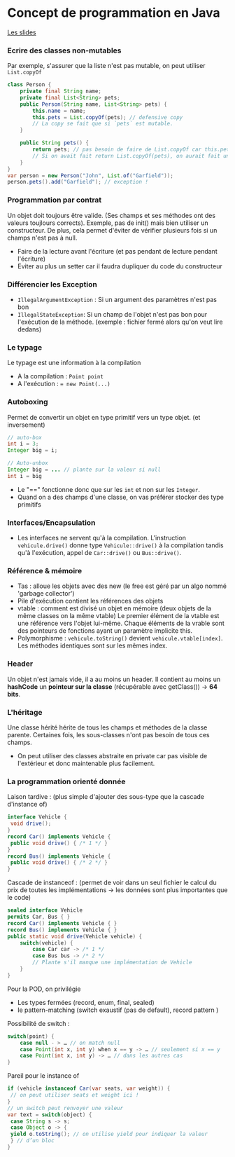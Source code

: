 # Concept de programmation en Java
[Les slides](https://www-igm.univ-mlv.fr/~forax/ens/java-avance/cours/pdf/1-concept.pdf)


### Ecrire des classes non-mutables 
Par exemple, s'assurer que la liste n'est pas mutable, on peut utiliser `List.copyOf`
```java
class Person {
    private final String name;
    private final List<String> pets;
    public Person(String name, List<String> pets) {
        this.name = name;
        this.pets = List.copyOf(pets); // defensive copy
        // La copy se fait que si `pets` est mutable.
    }

    public String pets() {
        return pets; // pas besoin de faire de List.copyOf car this.pets n'est pas mutable
        // Si on avait fait return List.copyOf(pets), on aurait fait une copy inutile car elle est déjà dans le constructeur
    }
}
var person = new Person("John", List.of("Garfield"));
person.pets().add("Garfield"); // exception ! 
```

### Programmation par contrat
Un objet doit toujours être valide. (Ses champs et ses méthodes ont des valeurs toujlours corrects). Exemple, pas de init() mais bien utiliser un constructeur.
De plus, cela permet d'éviter de vérifier plusieurs fois si un champs n'est pas à null.
- Faire de la lecture avant l'écriture (et pas pendant de lecture pendant l'écriture)
- Eviter au plus un setter car il faudra dupliquer du code du constructeur


### Différencier les Exception
- `IllegalArgumentException` : Si un argument des paramètres n'est pas bon
- `IllegalStateException`: Si un champ de l'objet n'est pas bon pour l'exécution de la méthode. (exemple : fichier fermé alors qu'on veut lire dedans)

### Le typage
Le typage est une information à la compilation
- A la compilation : `Point point` 
- A l'exécution : `= new Point(...)`

### Autoboxing
Permet de convertir un objet en type primitif vers un type objet. (et inversement)
```java
// auto-box
int i = 3;
Integer big = i;

// Auto-unbox
Integer big = ... // plante sur la valeur si null
int i = big
```
- Le "==" fonctionne donc que sur les `int` et non sur les `Integer`.
- Quand on a des champs d'une classe, on vas préférer stocker des type primitifs  

### Interfaces/Encapsulation
- Les interfaces ne servent qu'à la compilation.
L'instruction `vehicule.drive()` donne type `Vehicule::drive()` à la compilation tandis qu'à l'exécution, appel de `Car::drive()` ou `Bus::drive()`.

### Référence & mémoire
- Tas : alloue les objets avec des new (le free est géré par un algo nommé 'garbage collector')
- Pile d'exécution contient les références des objets
- vtable : comment est divisé un objet en mémoire (deux objets de la même classes on la même vtable) Le premier élément de la vtable est une référence vers l'objet lui-même. Chaque éléments de la vrable sont des pointeurs de fonctions ayant un paramètre implicite this.
- Polymorphisme : `vehicule.toString()` devient `vehicule.vtable[index]`. Les méthodes identiques sont sur les mêmes index.

### Header
Un objet n'est jamais vide, il a au moins un header. Il contient au moins un **hashCode** un **pointeur sur la classe** (récupérable avec getClass()) -> **64 bits**. 

### L'héritage
Une classe hérité hérite de tous les champs et méthodes de la classe parente. Certaines fois, les sous-classes n'ont pas besoin de tous ces champs.
- On peut utiliser des classes abstraite en private car pas visible de l'extérieur et donc maintenable plus facilement.

### La programmation orienté donnée
Laison tardive : (plus simple d'ajouter des sous-type que la cascade d'instance of)
```java
interface Vehicle {
 void drive();
}
record Car() implements Vehicle {
 public void drive() { /* 1 */ }
}
record Bus() implements Vehicle {
 public void drive() { /* 2 */ }
}
```

Cascade de instanceof : (permet de voir dans un seul fichier le calcul du prix de toutes les implémentations -> les données sont plus importantes que le code)
```java
sealed interface Vehicle
permits Car, Bus { }
record Car() implements Vehicle { }
record Bus() implements Vehicle { }
public static void drive(Vehicle vehicle) {
    switch(vehicle) {
        case Car car -> /* 1 */
        case Bus bus -> /* 2 */
        // Plante s'il manque une implémentation de Vehicle
    }
}
```

Pour la POD, on privilégie
- Les types fermées (record, enum, final, sealed)
- le pattern-matching (switch exaustif (pas de default), record pattern )

Possibilité de switch :
```java
switch(point) {
    case null - > … // on match null
    case Point(int x, int y) when x == y -> … // seulement si x == y
    case Point(int x, int y) -> … // dans les autres cas
}
```
Pareil pour le instance of
```java	
if (vehicle instanceof Car(var seats, var weight)) {
 // on peut utiliser seats et weight ici !
}
// un switch peut renvoyer une valeur
var text = switch(object) {
 case String s -> s;
 case Object o -> {
 yield o.toString(); // on utilise yield pour indiquer la valeur
 } // d’un bloc
}
```